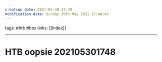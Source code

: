 ```yaml
---
creation date: 2021-05-30 17:48
modification date: Sunday 30th May 2021 17:48:40
---
```

tags: #htb #box 
links: [[index]]

---

# HTB oopsie 202105301748
